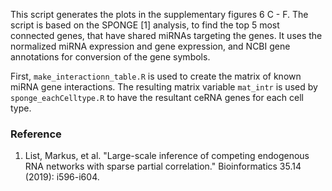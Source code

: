 This script generates the plots in the supplementary figures 6 C - F. The script is based on the SPONGE [1] analysis, to find the top 5 most connected genes, that have shared miRNAs targeting the genes. It uses the normalized miRNA expression and gene expression, and NCBI gene annotations for conversion of the gene symbols.

First, `make_interactionn_table.R` is used to create the matrix of known miRNA gene interactions. The resulting matrix variable `mat_intr` is used by `sponge_eachCelltype.R` to have the resultant ceRNA genes  for each cell type.

### Reference

1. List, Markus, et al. "Large-scale inference of competing endogenous RNA networks with sparse partial correlation." Bioinformatics 35.14 (2019): i596-i604.
